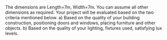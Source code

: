 The dimensions are Length=7m, Width=7m. You can assume all other dimensions as required.
Your project will be evaluated based on the two criteria mentioned below.
a) Based on the quality of your building construction, positioning doors and windows, placing furniture and other objects.
b) Based on the quality of your lighting, fixtures used, satisfying lux levels.
